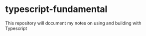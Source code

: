 # typescript-fundamental
This repository will document my notes on using and building with Typescript
